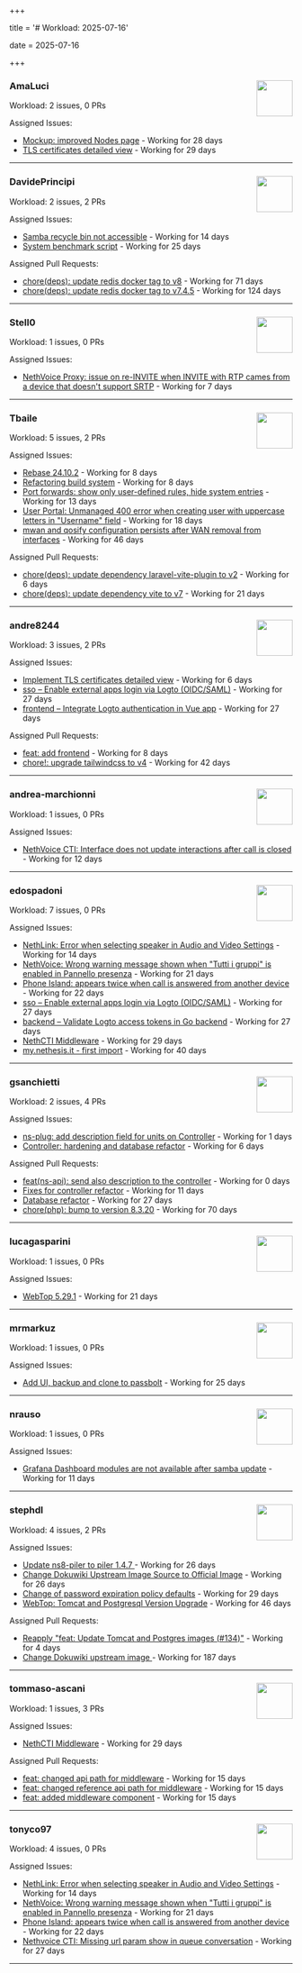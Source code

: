 +++

title = '# Workload: 2025-07-16'

date = 2025-07-16

+++

### AmaLuci <img src='https://avatars.githubusercontent.com/u/166636295?v=4&s=64' width='64' height='64' style='float:right;' /> ###
Workload: 2 issues, 0 PRs


Assigned Issues:
- [Mockup: improved Nodes page](https://github.com/NethServer/dev/issues/7507) - Working for 28 days
- [TLS certificates detailed view](https://github.com/NethServer/dev/issues/7505) - Working for 29 days
---

### DavidePrincipi <img src='https://avatars.githubusercontent.com/u/2920838?v=4&s=64' width='64' height='64' style='float:right;' /> ###
Workload: 2 issues, 2 PRs


Assigned Issues:
- [Samba recycle bin not accessible](https://github.com/NethServer/dev/issues/7537) - Working for 14 days
- [System benchmark script](https://github.com/NethServer/dev/issues/7519) - Working for 25 days

Assigned Pull Requests:
- [chore(deps): update redis docker tag to v8](https://github.com/NethServer/ns8-core/pull/874) - Working for 71 days
- [chore(deps): update redis docker tag to v7.4.5](https://github.com/NethServer/ns8-core/pull/830) - Working for 124 days
---

### Stell0 <img src='https://avatars.githubusercontent.com/u/4547897?v=4&s=64' width='64' height='64' style='float:right;' /> ###
Workload: 1 issues, 0 PRs


Assigned Issues:
- [NethVoice Proxy: issue on re-INVITE when INVITE with RTP cames from a device that doesn't support SRTP](https://github.com/NethServer/dev/issues/7546) - Working for 7 days
---

### Tbaile <img src='https://avatars.githubusercontent.com/u/8052641?v=4&s=64' width='64' height='64' style='float:right;' /> ###
Workload: 5 issues, 2 PRs


Assigned Issues:
- [Rebase 24.10.2](https://github.com/NethServer/nethsecurity/issues/1296) - Working for 8 days
- [Refactoring build system](https://github.com/NethServer/nethsecurity/issues/1295) - Working for 8 days
- [Port forwards: show only user-defined rules, hide system entries](https://github.com/NethServer/nethsecurity/issues/1286) - Working for 13 days
- [User Portal: Unmanaged 400 error when creating user with uppercase letters in "Username" field](https://github.com/NethServer/dev/issues/7532) - Working for 18 days
- [mwan and qosify configuration persists after WAN removal from interfaces](https://github.com/NethServer/nethsecurity/issues/1244) - Working for 46 days

Assigned Pull Requests:
- [chore(deps): update dependency laravel-vite-plugin to v2](https://github.com/nethesis/parceler/pull/91) - Working for 6 days
- [chore(deps): update dependency vite to v7](https://github.com/nethesis/parceler/pull/84) - Working for 21 days
---

### andre8244 <img src='https://avatars.githubusercontent.com/u/4612169?v=4&s=64' width='64' height='64' style='float:right;' /> ###
Workload: 3 issues, 2 PRs


Assigned Issues:
- [Implement TLS certificates detailed view](https://github.com/NethServer/dev/issues/7548) - Working for 6 days
- [sso – Enable external apps login via Logto (OIDC/SAML)](https://github.com/NethServer/my/issues/5) - Working for 27 days
- [frontend – Integrate Logto authentication in Vue app](https://github.com/NethServer/my/issues/3) - Working for 27 days

Assigned Pull Requests:
- [feat: add frontend](https://github.com/NethServer/my/pull/6) - Working for 8 days
- [chore!: upgrade tailwindcss to v4](https://github.com/NethServer/nethsecurity-ui/pull/570) - Working for 42 days
---

### andrea-marchionni <img src='https://avatars.githubusercontent.com/u/6448460?v=4&s=64' width='64' height='64' style='float:right;' /> ###
Workload: 1 issues, 0 PRs


Assigned Issues:
- [NethVoice CTI: Interface does not update interactions after call is closed](https://github.com/NethServer/dev/issues/7541) - Working for 12 days
---

### edospadoni <img src='https://avatars.githubusercontent.com/u/6152486?v=4&s=64' width='64' height='64' style='float:right;' /> ###
Workload: 7 issues, 0 PRs


Assigned Issues:
- [NethLink: Error when selecting speaker in Audio and Video Settings](https://github.com/NethServer/dev/issues/7538) - Working for 14 days
- [NethVoice: Wrong warning message shown when "Tutti i gruppi" is enabled in Pannello presenza](https://github.com/NethServer/dev/issues/7523) - Working for 21 days
- [Phone Island: appears twice when call is answered from another device](https://github.com/NethServer/dev/issues/7521) - Working for 22 days
- [sso – Enable external apps login via Logto (OIDC/SAML)](https://github.com/NethServer/my/issues/5) - Working for 27 days
- [backend – Validate Logto access tokens in Go backend](https://github.com/NethServer/my/issues/4) - Working for 27 days
- [NethCTI Middleware](https://github.com/NethServer/dev/issues/7504) - Working for 29 days
- [my.nethesis.it - first import](https://github.com/NethServer/my/issues/1) - Working for 40 days
---

### gsanchietti <img src='https://avatars.githubusercontent.com/u/804596?v=4&s=64' width='64' height='64' style='float:right;' /> ###
Workload: 2 issues, 4 PRs


Assigned Issues:
- [ns-plug: add description field for units on Controller](https://github.com/NethServer/nethsecurity/issues/1302) - Working for 1 days
- [Controller: hardening and database refactor](https://github.com/NethServer/nethsecurity/issues/1300) - Working for 6 days

Assigned Pull Requests:
- [feat(ns-api): send also description to the controller](https://github.com/NethServer/nethsecurity/pull/1305) - Working for 0 days
- [Fixes for controller refactor](https://github.com/NethServer/nethsecurity-ui/pull/591) - Working for 11 days
- [Database refactor](https://github.com/NethServer/nethsecurity-controller/pull/123) - Working for 27 days
- [chore(php): bump to version 8.3.20](https://github.com/NethServer/ns8-webtop/pull/120) - Working for 70 days
---

### lucagasparini <img src='https://avatars.githubusercontent.com/u/11161326?v=4&s=64' width='64' height='64' style='float:right;' /> ###
Workload: 1 issues, 0 PRs


Assigned Issues:
- [WebTop 5.29.1](https://github.com/NethServer/dev/issues/7525) - Working for 21 days
---

### mrmarkuz <img src='https://avatars.githubusercontent.com/u/31746411?v=4&s=64' width='64' height='64' style='float:right;' /> ###
Workload: 1 issues, 0 PRs


Assigned Issues:
- [Add UI, backup and clone to passbolt](https://github.com/NethServer/dev/issues/7518) - Working for 25 days
---

### nrauso <img src='https://avatars.githubusercontent.com/u/16102909?v=4&s=64' width='64' height='64' style='float:right;' /> ###
Workload: 1 issues, 0 PRs


Assigned Issues:
- [Grafana Dashboard modules are not available after samba update](https://github.com/NethServer/dev/issues/7542) - Working for 11 days
---

### stephdl <img src='https://avatars.githubusercontent.com/u/3164851?v=4&s=64' width='64' height='64' style='float:right;' /> ###
Workload: 4 issues, 2 PRs


Assigned Issues:
- [Update ns8-piler to piler 1.4.7 ](https://github.com/NethServer/dev/issues/7516) - Working for 26 days
- [Change Dokuwiki Upstream Image Source to Official Image](https://github.com/NethServer/dev/issues/7514) - Working for 26 days
- [Change of password expiration policy defaults](https://github.com/NethServer/dev/issues/7503) - Working for 29 days
- [WebTop: Tomcat and Postgresql Version Upgrade](https://github.com/NethServer/dev/issues/7489) - Working for 46 days

Assigned Pull Requests:
- [Reapply "feat: Update Tomcat and Postgres images (#134)"](https://github.com/NethServer/ns8-webtop/pull/145) - Working for 4 days
- [Change Dokuwiki upstream image ](https://github.com/NethServer/ns8-dokuwiki/pull/37) - Working for 187 days
---

### tommaso-ascani <img src='https://avatars.githubusercontent.com/u/31596042?v=4&s=64' width='64' height='64' style='float:right;' /> ###
Workload: 1 issues, 3 PRs


Assigned Issues:
- [NethCTI Middleware](https://github.com/NethServer/dev/issues/7504) - Working for 29 days

Assigned Pull Requests:
- [feat: changed api path for middleware](https://github.com/nethesis/nethvoice-cti/pull/317) - Working for 15 days
- [feat: changed reference api path for middleware](https://github.com/nethesis/phone-island/pull/103) - Working for 15 days
- [feat: added middleware component](https://github.com/nethesis/ns8-nethvoice/pull/493) - Working for 15 days
---

### tonyco97 <img src='https://avatars.githubusercontent.com/u/36625268?v=4&s=64' width='64' height='64' style='float:right;' /> ###
Workload: 4 issues, 0 PRs


Assigned Issues:
- [NethLink: Error when selecting speaker in Audio and Video Settings](https://github.com/NethServer/dev/issues/7538) - Working for 14 days
- [NethVoice: Wrong warning message shown when "Tutti i gruppi" is enabled in Pannello presenza](https://github.com/NethServer/dev/issues/7523) - Working for 21 days
- [Phone Island: appears twice when call is answered from another device](https://github.com/NethServer/dev/issues/7521) - Working for 22 days
- [Nethvoice CTI: Missing url param show in queue conversation](https://github.com/NethServer/dev/issues/7512) - Working for 27 days
---

